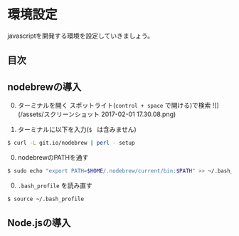 # 環境設定
javascriptを開発する環境を設定していきましょう。

## 目次
<!-- toc -->

## nodebrewの導入
0. ターミナルを開く
スポットライト(`control + space` で開ける)で検索
![](/assets/スクリーンショット 2017-02-01 17.30.08.png)

0. ターミナルに以下を入力(`$ ` は含みません)
```bash
$ curl -L git.io/nodebrew | perl - setup
```

0. nodebrewのPATHを通す
```bash
$ sudo echo "export PATH=$HOME/.nodebrew/current/bin:$PATH" >> ~/.bash_profile
```

0. `.bash_profile` を読み直す
```bash
$ source ~/.bash_profile
```

## Node.jsの導入